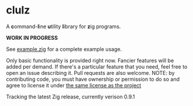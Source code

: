 # clulz
A **c**ommand-**l**ine **u**tility **l**ibrary for **z**ig programs.

__WORK IN PROGRESS__

See [example.zig](src/example.zig) for a complete example usage.

Only basic functionality is provided right now. Fancier features will be added per demand. If there's a particular feature that you need, feel free to open an issue describing it. Pull requests are also welcome. NOTE: by contributing code, you must have ownership or permission to do so and agree to license it under [the same license as the project](./LICENSE)

Tracking the latest Zig release, currently verison 0.9.1
